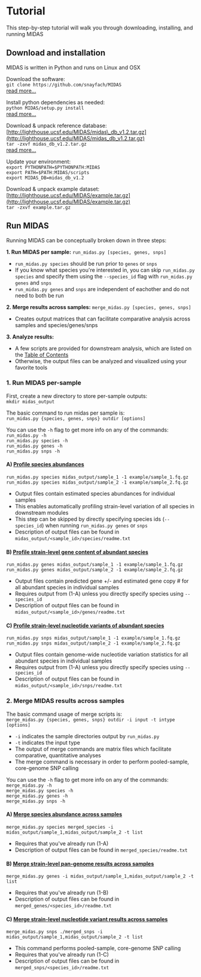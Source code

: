 # Tutorial

This step-by-step tutorial will walk you through downloading, installing, and running MIDAS

## Download and installation
MIDAS is written in Python and runs on Linux and OSX  

Download the software:  
`git clone https://github.com/snayfach/MIDAS`  
[read more...](install.md)

Install python dependencies as needed:  
`python MIDAS/setup.py install`  
[read more...](install.md)

Download & unpack reference database:  
[http://lighthouse.ucsf.edu/MIDAS/midas\_db_v1.2.tar.gz](http://lighthouse.ucsf.edu/MIDAS/midas_db_v1.2.tar.gz)  
`tar -zxvf midas_db_v1.2.tar.gz`  
[read more...](ref_db.md)

Update your environment:  
`export PYTHONPATH=$PYTHONPATH:MIDAS`  
`export PATH=$PATH:MIDAS/scripts`   
`export MIDAS_DB=midas_db_v1.2`  

Download & unpack example dataset:  
[http://lighthouse.ucsf.edu/MIDAS/example.tar.gz](http://lighthouse.ucsf.edu/MIDAS/example.tar.gz)  
`tar -zxvf example.tar.gz`


## Run MIDAS

Running MIDAS can be conceptually broken down in three steps:  

<b> 1. Run MIDAS per sample:</b>  `run_midas.py [species, genes, snps]`  

* `run_midas.py species` should be run prior to `genes` or `snps`  
* If you know what species you're interested in, you can skip `run_midas.py species` and specify them using the `--species_id` flag with `run_midas.py genes` and `snps`
* `run_midas.py genes` and `snps` are independent of eachother and do not need to both be run  

<b> 2. Merge results across samples:</b> `merge_midas.py [species, genes, snps]`  

* Creates output matrices that can facilitate comparative analysis across samples and species/genes/snps  

<b> 3. Analyze results:</b> 

* A few scripts are provided for downstream analysis, which are listed on the [Table of Contents](https://github.com/snayfach/MIDAS/blob/dev/README.md)
* Otherwise, the output files can be analyzed and visualized using your favorite tools

### 1. Run MIDAS per-sample

First, create a new directory to store per-sample outputs:  
`mkdir midas_output`  

The basic command to run midas per sample is:  
 `run_midas.py {species, genes, snps} outdir [options]`
 
You can use the `-h` flag to get more info on any of the commands:  
`run_midas.py -h`  
`run_midas.py species -h`  
`run_midas.py genes -h`  
`run_midas.py snps -h`   

#### A) [Profile species abundances](species.md)
`run_midas.py species midas_output/sample_1 -1 example/sample_1.fq.gz`  
`run_midas.py species midas_output/sample_2 -1 example/sample_2.fq.gz`

* Output files contain estimated species abundances for individual samples
* This enables automatically profiling strain-level variation of all species in downstream modules 
* This step can be skipped by directly specifying species ids (`--species_id`) when running `run_midas.py genes` or `snps`
* Description of output files can be found in `midas_output/<sample_id>/species/readme.txt`

#### B) [Profile strain-level gene content of abundant species](cnvs.md) 
`run_midas.py genes midas_output/sample_1 -1 example/sample_1.fq.gz`  
`run_midas.py genes midas_output/sample_2 -1 example/sample_2.fq.gz` 

* Output files contain predicted gene +/- and estimated gene copy # for all abundant species in individual samples
* Requires output from (1-A) unless you directly specify species using `--species_id` 
* Description of output files can be found in `midas_output/<sample_id>/genes/readme.txt`

#### C) [Profile strain-level nucleotide variants of abundant species](snvs.md)
`run_midas.py snps midas_output/sample_1 -1 example/sample_1.fq.gz`  
`run_midas.py snps midas_output/sample_2 -1 example/sample_2.fq.gz` 

* Output files contain genome-wide nucleotide variation statistics for all abundant species in individual samples
* Requires output from (1-A) unless you directly specify species using `--species_id`  
* Description of output files can be found in `midas_output/<sample_id>/snps/readme.txt`


### 2. Merge MIDAS results across samples

The basic command usage of merge scripts is:  
 `merge_midas.py {species, genes, snps} outdir -i input -t intype [options]`

* `-i` indicates the sample directories output by `run_midas.py`
* `-t` indicates the input type
* The output of merge commands are matrix files which facilitate comparative, quantitative analyses
* The merge command is necessary in order to perform pooled-sample, core-genome SNP calling

You can use the `-h` flag to get more info on any of the commands:  
`merge_midas.py -h`  
`merge_midas.py species -h`  
`merge_midas.py genes -h`  
`merge_midas.py snps -h`   


#### A) [Merge species abundance across samples](merge_species.md)

`merge_midas.py species merged_species -i midas_output/sample_1,midas_output/sample_2 -t list`     

* Requires that you've already run (1-A)  
* Description of output files can be found in `merged_species/readme.txt`

#### B) [Merge strain-level pan-genome results across samples](merge_cnvs.md)
`merge_midas.py genes -i midas_output/sample_1,midas_output/sample_2 -t list`  

* Requires that you've already run (1-B)  
* Description of output files can be found in `merged_genes/<species_id>/readme.txt`

#### C) [Merge strain-level nucleotide variant results across samples](merge_snps.md)  
`merge_midas.py snps ./merged_snps -i midas_output/sample_1,midas_output/sample_2 -t list`    

* This command performs pooled-sample, core-genome SNP calling
* Requires that you've already run (1-C)  
* Description of output files can be found in `merged_snps/<species_id>/readme.txt`
